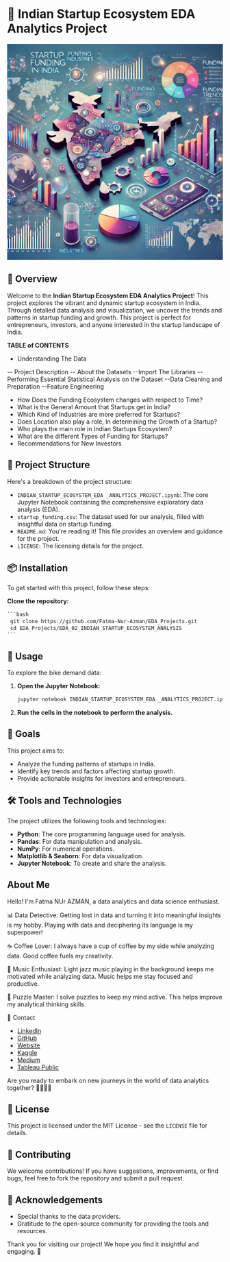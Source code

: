 # 🚀 Indian Startup Ecosystem EDA Analytics Project

![Indian Startup Ecosystem](https://github.com/Fatma-Nur-Azman/EDA_Projects/blob/main/EDA_02_STARTUP_FUNDING_ANALYSIS/startup_funding.png)

## 📌 Overview

Welcome to the **Indian Startup Ecosystem EDA Analytics Project**! This project explores the vibrant and dynamic startup ecosystem in India. Through detailed data analysis and visualization, we uncover the trends and patterns in startup funding and growth. This project is perfect for entrepreneurs, investors, and anyone interested in the startup landscape of India.

**TABLE of CONTENTS** 
- Understanding The Data
  
-- Project Description
-- About the Datasets
--Import The Libraries
--Performing Essential Statistical Analysis on the Dataset
--Data Cleaning and Preparation
--Feature Engineering
- How Does the Funding Ecosystem changes with respect to Time?
- What is the General Amount that Startups get in India?
- Which Kind of Industries are more preferred for Startups?
- Does Location also play a role, In determining the Growth of a Startup?
- Who plays the main role in Indian Startups Ecosystem?
- What are the different Types of Funding for Startups?
- Recommendations for New Investors

## 📁 Project Structure

Here's a breakdown of the project structure:

- `INDIAN_STARTUP_ECOSYSTEM_EDA _ANALYTICS_PROJECT.ipynb`: The core Jupyter Notebook containing the comprehensive exploratory data analysis (EDA).
- `startup_funding.csv`: The dataset used for our analysis, filled with insightful data on startup funding.
- `README.md`: You're reading it! This file provides an overview and guidance for the project.
- `LICENSE`: The licensing details for the project.
## 📦 Installation

To get started with this project, follow these steps:

 **Clone the repository:**
 
    ```bash
     git clone https://github.com/Fatma-Nur-Azman/EDA_Projects.git
     cd EDA_Projects/EDA_02_INDIAN_STARTUP_ECOSYSTEM_ANALYSIS
    ```

## 🚀 Usage

To explore the bike demand data:

1. **Open the Jupyter Notebook:**
    ```bash
    jupyter notebook INDIAN_STARTUP_ECOSYSTEM_EDA _ANALYTICS_PROJECT.ipynb
    ```

2. **Run the cells in the notebook to perform the analysis.**

## 🎯 Goals

This project aims to:

- Analyze the funding patterns of startups in India.
- Identify key trends and factors affecting startup growth.
- Provide actionable insights for investors and entrepreneurs.
## 🛠️ Tools and Technologies

The project utilizes the following tools and technologies:

- **Python**: The core programming language used for analysis.
- **Pandas**: For data manipulation and analysis.
- **NumPy**: For numerical operations.
- **Matplotlib & Seaborn**: For data visualization.
- **Jupyter Notebook**: To create and share the analysis.



## About Me

Hello! I'm Fatma NUr AZMAN, a data analytics and data science enthusiast.

📊 Data Detective: Getting lost in data and turning it into meaningful insights is my hobby. Playing with data and deciphering its language is my superpower!

☕ Coffee Lover: I always have a cup of coffee by my side while analyzing data. Good coffee fuels my creativity.

🎵 Music Enthusiast: Light jazz music playing in the background keeps me motivated while analyzing data. Music helps me stay focused and productive.

🧩 Puzzle Master: I solve puzzles to keep my mind active. This helps improve my analytical thinking skills.

📧 Contact

- [LinkedIn](https://www.linkedin.com/in/fatma-nur-azman/)
- [GitHub](https://github.com/Fatma-Nur-Azman)
- [Website](https://fatmanurazman.vercel.app/)
- [Kaggle](https://www.kaggle.com/fnurazman)
- [Medium](https://medium.com/@azmanfnur)
- [Tableau Public](https://public.tableau.com/app/profile/fatma.nur.azman/vizzes)
  
Are you ready to embark on new journeys in the world of data analytics together? 🚴‍♀️🚴‍♂️

## 📜 License

This project is licensed under the MIT License - see the `LICENSE` file for details.

## 🤝 Contributing

We welcome contributions! If you have suggestions, improvements, or find bugs, feel free to fork the repository and submit a pull request.

## 🌟 Acknowledgements

- Special thanks to the data providers.
- Gratitude to the open-source community for providing the tools and resources.

Thank you for visiting our project! We hope you find it insightful and engaging. 🚀

